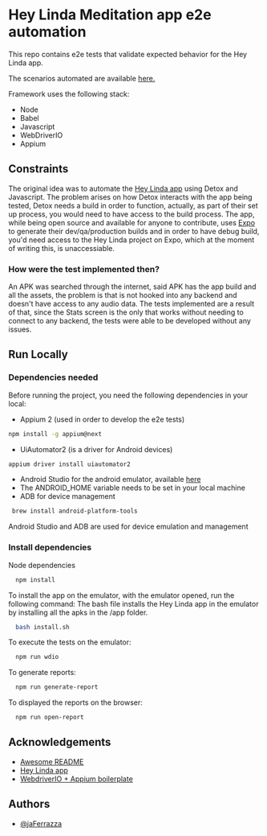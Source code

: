 
# Hey Linda Meditation app e2e automation

This repo contains e2e tests that validate expected behavior for the Hey Linda app. 

The scenarios automated are available [here.](https://docs.google.com/spreadsheets/d/1kh9sRQfI4VhKRPVMaDxbzbUYrPlbLLpeU9SyYRyJKK8/edit?usp=sharing)

Framework uses the following stack:

- Node
- Babel
- Javascript
- WebDriverIO
- Appium



## Constraints

The original idea was to automate the [Hey Linda app](https://github.com/heylinda/heylinda-app) using Detox and Javascript. The problem arises on how Detox interacts with the app being tested, Detox needs a build in order to function, actually, as part of their set up process, you would need to have access to the build process. The app, while being open source and available for anyone to contribute, uses [Expo](https://docs.expo.dev/) to generate their dev/qa/production builds and in order to have debug build, you'd need access to the Hey Linda project on Expo, which at the moment of writing this, is unaccessiable.  

### How were the test implemented then?
An APK was searched through the internet, said APK has the app build and all the assets, the problem is that is not hooked into any backend and doesn't have access to any audio data. The tests implemented are a result of that, since the Stats screen is the only that works without needing to connect to any backend, the tests were able to be developed without any issues.
## Run Locally

### Dependencies needed

Before running the project, you need the following dependencies in your local:

- Appium 2 (used in order to develop the e2e tests)
``` bash
npm install -g appium@next 
```
- UiAutomator2 (is a driver for Android devices)
``` bash
appium driver install uiautomator2
```
- Android Studio for the android emulator, available [here](https://developer.android.com/studio)
- The ANDROID_HOME variable needs to be set in your local machine
- ADB for device management 
``` bash
 brew install android-platform-tools
```
Android Studio and ADB are used for device emulation and management

### Install dependencies

Node dependencies

```bash
  npm install
```

To install the app on the emulator, with the emulator opened, run the following command:
The bash file installs the Hey Linda app in the emulator by installing all the apks in the /app folder.
```bash
  bash install.sh
```

To execute the tests on the emulator:

```bash
  npm run wdio
```

To generate reports:
```bash
  npm run generate-report
```

To displayed the reports on the browser:
```bash
  npm run open-report
```


## Acknowledgements

 - [Awesome README](https://github.com/matiassingers/awesome-readme)
 - [Hey Linda app](https://github.com/heylinda/heylinda-app)
 - [WebdriverIO + Appium boilerplate](https://github.com/webdriverio/appium-boilerplate)


## Authors

- [@jaFerrazza](https://github.com/jaFerrazza/)

